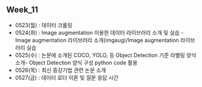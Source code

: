 ## Week_11
- 0523(월) : 데이터 크롤링<br>
- 0524(화) : Image augmentation 이용한 데이터 라이브러리 소개 및 실습 - Image augmentation 라이브러리 소개(imgaug)/Image augmentation 라이브러리 실습<br>
- 0525(수) : 논문에 소개된 COCO, YOLO, 등 Object Detection 기준 라벨링 양식 소개- Object Detection 양식 구성 python code 활용<br>
- 0526(목) : 최신 증강기법 관련 논문 소개<br>
- 0527(금) : 데이터 로더 이론 및 질문 응답 시간<br>







